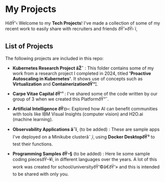 ﻿# My Projects HiðŸ‘‹ Welcome to my **Tech Projects**! I've made a collection of some of my recent work to easily share with recruiters and friends ðŸ’»ðŸ› ï¸## List of ProjectsThe following projects are included in this repo:  -  **Kubernetes Research Project  âŽˆ** : This folder contains some of my work from a research project I completed in 2024, titled **'Proactive Autoscaling in Kubernetes'**. It shows use of concepts such as **Virtualization** and **ContainerizationðŸ“¦**.  -  **Carpe Vitae Capital ðŸ’¹** : I've shared some of the code written by our group of 3 when we created this PlatformðŸ“ˆ.  -  **Artificial Intelligence ðŸ¤–**: Explored how AI can benefit communities with tools like IBM Visual Insights (computer vision) and H2O.ai (machine learning).  -  **Observability Applications  â˜ï¸** (to be added) : These are sample apps I've deployed on a Minikube clusterâ˜¸ï¸ using **Docker DesktopðŸ³** to test their functions.  -  **Programming Samples ðŸ–§** (to be added) : Here lie some sample coding piecesðŸ–¥ï¸ in different languages over the years. A lot of this work was created for school/universityðŸ‘©â€ðŸ’» and this is intended to be shared with only you.